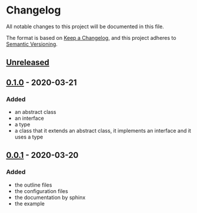 # Changelog

All notable changes to this project will be documented in this file.

The format is based on [Keep a Changelog](https://keepachangelog.com/en/1.0.0/),
and this project adheres to [Semantic Versioning](https://semver.org/spec/v2.0.0.html).

## [Unreleased]

## [0.1.0] - 2020-03-21

### Added
- an abstract class
- an interface
- a type
- a class that it extends an abstract class, it implements an interface and it uses a type

## [0.0.1] - 2020-03-20

### Added
- the outline files
- the configuration files
- the documentation by sphinx
- the example

[Unreleased]: https://github.com/bilardi/typescript-prototype/compare/v0.1.0...HEAD
[0.1.0]: https://github.com/bilardi/typescript-prototype/releases/tag/v0.1.0
[0.0.1]: https://github.com/bilardi/typescript-prototype/releases/tag/v0.0.1
